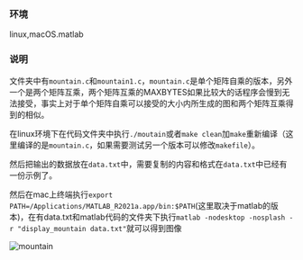 ### 环境

linux,macOS.matlab

### 说明

文件夹中有`mountain.c`和`mountain1.c`，`mountain.c`是单个矩阵自乘的版本，另外一个是两个矩阵互乘，两个矩阵互乘的MAXBYTES如果比较大的话程序会慢到无法接受，事实上对于单个矩阵自乘可以接受的大小内所生成的图和两个矩阵互乘得到的相似。

在linux环境下在代码文件夹中执行`./moutain`或者`make clean`加`make`重新编译（这里编译的是`mountain.c`，如果需要测试另一个版本可以修改`makefile`）。

然后把输出的数据放在`data.txt`中，需要复制的内容和格式在`data.txt`中已经有一份示例了。

然后在mac上终端执行`export PATH=/Applications/MATLAB_R2021a.app/bin:$PATH`(这里取决于matlab的版本)，在有data.txt和matlab代码的文件夹下执行`matlab -nodesktop -nosplash -r "display_mountain data.txt"`就可以得到图像



![mountain](/Users/karz4n/Documents/GitHub/2021-csapp-lab/MemoryMountainLab/MemoryMountain/mountain.png)